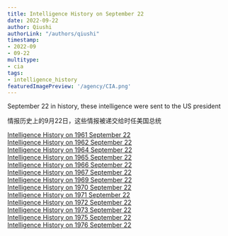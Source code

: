 ```yaml
---
title: Intelligence History on September 22
date: 2022-09-22
author: Qiushi 
authorLink: "/authors/qiushi"
timestamp: 
- 2022-09
- 09-22
multitype: 
- cia
tags: 
- intelligence_history
featuredImagePreview: '/agency/CIA.png'
---
```



September 22 in history, these intelligence were sent to the US president

情报历史上的9月22日，这些情报被递交给时任美国总统

<!--more-->







[Intelligence History on 1961 September 22](/dailybrief/1961-09-22)   
[Intelligence History on 1962 September 22](/dailybrief/1962-09-22)   
[Intelligence History on 1964 September 22](/dailybrief/1964-09-22)   
[Intelligence History on 1965 September 22](/dailybrief/1965-09-22)   
[Intelligence History on 1966 September 22](/dailybrief/1966-09-22)   
[Intelligence History on 1967 September 22](/dailybrief/1967-09-22)   
[Intelligence History on 1969 September 22](/dailybrief/1969-09-22)   
[Intelligence History on 1970 September 22](/dailybrief/1970-09-22)   
[Intelligence History on 1971 September 22](/dailybrief/1971-09-22)   
[Intelligence History on 1972 September 22](/dailybrief/1972-09-22)   
[Intelligence History on 1973 September 22](/dailybrief/1973-09-22)   
[Intelligence History on 1975 September 22](/dailybrief/1975-09-22)   
[Intelligence History on 1976 September 22](/dailybrief/1976-09-22)   
